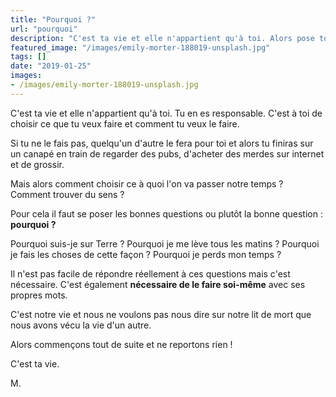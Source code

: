 ```yaml
---
title: "Pourquoi ?"
url: "pourquoi"
description: "C'est ta vie et elle n'appartient qu'à toi. Alors pose toi la bonne question."
featured_image: "/images/emily-morter-188019-unsplash.jpg"
tags: []
date: "2019-01-25"
images:
- /images/emily-morter-188019-unsplash.jpg 
---
```


C'est ta vie et elle n'appartient qu'à toi. Tu en es responsable. C'est à toi de choisir ce que tu veux faire et comment tu veux le faire.

Si tu ne le fais pas, quelqu'un d'autre le fera pour toi et alors tu finiras sur un canapé en train de regarder des pubs, d'acheter des merdes sur internet et de grossir.

Mais alors comment choisir ce à quoi l'on va passer notre temps ? Comment trouver du sens ?

Pour cela il faut se poser les bonnes questions ou plutôt la bonne question : **pourquoi ?**

Pourquoi suis-je sur Terre ? Pourquoi je me lève tous les matins ? Pourquoi je fais les choses de cette façon ? Pourquoi je perds mon temps ?

Il n'est pas facile de répondre réellement à ces questions mais c'est nécessaire. C'est également **nécessaire de le faire soi-même** avec ses propres mots. 

C'est notre vie et nous ne voulons pas nous dire sur notre lit de mort que nous avons vécu la vie d'un autre.


Alors commençons tout de suite et ne reportons rien !

C'est ta vie.

M.
